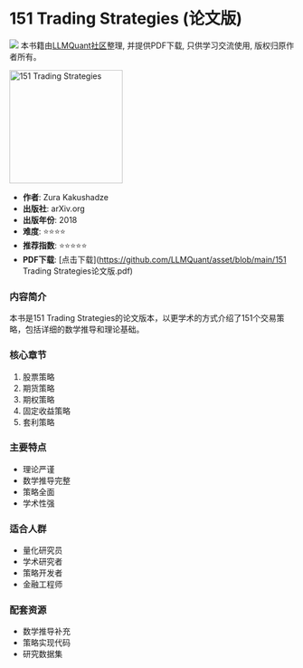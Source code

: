 # 151 Trading Strategies (论文版)

![](https://fastly.jsdelivr.net/gh/bucketio/img3@main/2024/09/04/1725464231869-e0b2f727-2a0f-4270-bf6c-31ddc350426a.gif)
本书籍由[LLMQuant社区](https://llmquant.com/)整理, 并提供PDF下载, 只供学习交流使用, 版权归原作者所有。

<img src="cover.jpg" alt="151 Trading Strategies" width="200"/>

- **作者**: Zura Kakushadze
- **出版社**: arXiv.org
- **出版年份**: 2018
- **难度**: ⭐⭐⭐⭐
- **推荐指数**: ⭐⭐⭐⭐⭐
- **PDF下载**: [点击下载](https://github.com/LLMQuant/asset/blob/main/151 Trading Strategies论文版.pdf)

### 内容简介

本书是151 Trading Strategies的论文版本，以更学术的方式介绍了151个交易策略，包括详细的数学推导和理论基础。

### 核心章节

1. 股票策略
2. 期货策略
3. 期权策略
4. 固定收益策略
5. 套利策略

### 主要特点

- 理论严谨
- 数学推导完整
- 策略全面
- 学术性强

### 适合人群

- 量化研究员
- 学术研究者
- 策略开发者
- 金融工程师

### 配套资源

- 数学推导补充
- 策略实现代码
- 研究数据集
